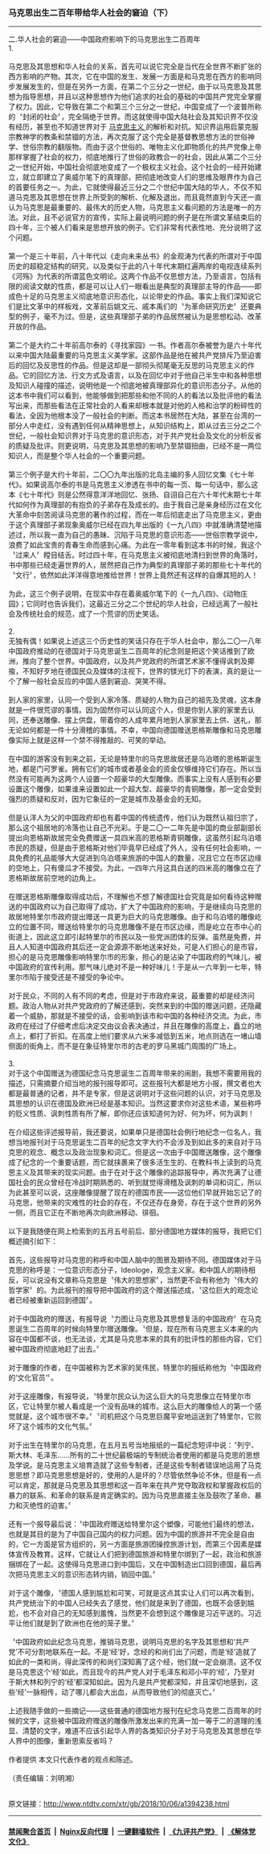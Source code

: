 ### 马克思出生二百年带给华人社会的窘迫（下）
------------------------

<div class="wysiwyg">
 二.华人社会的窘迫——中国政府影响下的马克思出生二百周年
 <br/>
 1.
 <br/>
 <br/>
 马克思及其思想和华人社会的关系，首先可以说它完全是当代在全世界不断扩张的西方影响的产物。其次，它在中国的发生、发展一方面是和马克思在西方的影响同步发展发生的，但是在另外一方面，在第二个三分之一世纪，由于以马克思及其思想为指导思想，并且以这种思想作为他们追求的社会的基础的中国共产党完全掌握了权力。因此，它导致在第二个和第三个三分之一世纪，中国变成了一个波普所称的〝封闭的社会〞，完全隔绝于世界。而这就使得中国大陆社会及其知识界不仅没有经历，甚至也不知道世界对于
 <a href="http://www.ntdtv.com/xtr/gb/articlelistbytag_马克思主义.html" target="_blank">
  马克思主义
 </a>
 的解析和对抗。知识界运用启蒙克服宗教神学的教条和禁锢的方法，再次克服了这个完全是基督教思想方法的世俗神学、世俗宗教的翻版物。而由于这个世俗的、唯物主义化即物质化的共产党像上帝那样掌握了社会的权力，彻底地推行了世俗的政教合一的社会，因此从第二个三分之一世纪开始，中国社会彻底地变成了一个极权主义社会。这个社会的一经开始建立，就立即建立了奥威尔笔下的真理部，把彻底地改变人们的思维及眼界作为自己的首要任务之一。为此，它就使得最近三分之二个世纪中国大陆的华人，不仅不知道马克思及其思想在世界上所受到的解析、化解及退出，而且竟然直到今天还一直认为马克思是最重要的、最伟大的历史人物，马克思主义看问题的方法是唯一的方法。对此，且不必说官方的宣传，实际上最说明问题的例子是在所谓文革结束后的四十年，三个被人们看来是思想开放的例子。它们非常有代表性地、充分说明了这个问题。
 <br/>
 <br/>
 第一个是三十年前，八十年代以《走向未来丛书》的金观涛为代表的所谓对于中国历史的超稳定结构的研究，以及类似于此的八十年代末期红遍两岸的电视连续系列《河殇》为代表的所谓蓝色文明论。这两个作品不仅思想方法，乃至语言，包括有限的阅读文献的性质，都是可以让人们一眼看出是典型的真理部主导的作品——即成色十足的马克思主义彻底地意识形态化，以论带史的作品。事实上我们深知说它们是比文革中的样板戏，文革前后姚文元、戚本禹们的〝为革命研究历史〞还要典型的例子，毫不为过。但是，这些真理部子弟的作品居然被认为是思想松动、改革开放的作品。
 <br/>
 <br/>
 第二个是大约二十年前高尔泰的《寻找家园》一书。作者高尔泰被誉为是六十年代以来中国大陆最重要的马克思主义美学家。这部作品是他在被共产党排斥乃至迫害后的回忆及反思性的作品。但是这却是一部彻头彻尾毫无反思的马克思主义的作品。它的回忆方法、行文方式及语言，以及在回忆中对于他自己半生中和各种思想及知识人碰撞的描述，说明他是一个彻底地被真理部异化的意识形态分子。从他的这本书中我们可以看到，他能够做到把那些和他不同的人的看法以及批评他的看法写出来，而那些看法在正常社会的人看来却根本就是对他的人格和治学的粉碎性的看法，全因为他根本没了一般社会的判断。而这本书居然在大陆，甚至在台湾的一部分人中走红，没有遇到任何从精神思想上，从知识结构上，即从过去三分之二个世纪，一般社会知识界对于马克思的意识形态，对于共产党社会及文化的分析反省的质疑及批评。则更说明，马克思及其思想的影响乃至禁锢扭曲，已经不是一两位知识人，而是整个华人社会的一个重要问题。
 <br/>
 <br/>
 第三个例子是大约十年前，二〇〇九年出版的北岛主编的多人回忆文集《七十年代》。如果说高尔泰的书是马克思主义渗透在书中的每一页、每一句话中，那么这本《七十年代》则是公然得意洋洋地回忆、张扬、自诩自己在六十年代末期七十年代如何作为真理部的有抱负的子弟存在及成长的。由于我自己是亲身经历过在文化大革命中刻苦阅读马克思的著作的过程，而在一年后彻底走出了马克思主义，更由于这个真理部子弟现象奥威尔已经在四九年出版的《一九八四》中就准确清楚地描述过，所以我一直为自己的愚昧、沉陷于马克思的意识形态——世俗宗教学说中，浪费了如此宝贵的青春生命而感到心痛。为此在一零年看到这本书的时候，我这个〝过来人〞瞠目结舌。时过四十年，在马克思主义被彻底地清扫到世界的角落时，书中那些已经走遍世界的人，居然把自己作为典型的真理部子弟的那些七十年代的〝文行〞，依然如此洋洋得意地推给世界！世界上竟然还有这样的自爆其短的人！
 <br/>
 <br/>
 为此，这三个例子说明，在现实中存在着奥威尔笔下的《一九八四》、《动物庄园》；它同时也告诉我们，这最近三分之二个世纪的华人社会，已经远离了一般社会及传统社会的规范，成了一个荒谬的历史笑话。
 <br/>
 <br/>
 2.
 <br/>
 无独有偶！如果说上述这三个历史性的笑话只存在于华人社会中，那么二〇一八年中国政府推动的在德国对于马克思诞生二百周年的纪念则是把这个笑话推到了欧洲，推向了整个世界。中国政府，以及共产党政府的所谓艺术家不懂得讽刺及揶揄，不知好歹地在德国民众及媒体的注视下，世界的镁光灯下的表演，真的是让一个了解一般社会反应的中国人感到窘迫、哭笑不得。
 <br/>
 <br/>
 到人家的家里，认同一个受到人家冷落、质疑的人物为自己的祖先及灵魂，这本身就是一件很荒谬的事情。因为固然你可以认同这个人，但是你到人家的家里去认同，还奉送雕像、摆上供盘，带着你的人成年累月地到人家家里去上供、送礼，那无论如何都是一件十分滑稽的事情。不幸，中国向德国赠送恩格斯雕像和马克思雕像实际上就是这样一个禁不得推敲的、可笑的举动。
 <br/>
 <br/>
 在中国的游客没有到来之前，无论是特里尔的马克思故居还是乌泊塔的恩格斯诞生地，都是门可罗雀。拥有它们的城市或者基金会的资金仅够维持它们存在。所以当然没有可能再为这两个人设置一个超豪华的大型雕像。而事实上没有人感到有必要设置这个雕像，如果谁来设置如此一个超大型、超豪华的青铜雕像，那一定会受到强烈的质疑和反对，因为它象征的一定是城市及基金会的无知。
 <br/>
 <br/>
 但是认洋人为父的中国政府却也有着中国的传统遗传，他们认为既然认祖归宗了，那么这个祖居地的冷落也让自己不光彩。于是二〇一二年先是中国的商业部副部长提出向恩格斯故居完全免费赠送一具四米高的恩格斯青铜雕像，这虽然引起乌泊塔市民的质疑，但是由于恩格斯对他们毕竟早已经成了外人，没有任何社会影响，一具免费的礼品能够大大促进到乌泊塔来旅游的中国人的数量，况且它立在市区边缘的空地上，只有傻瓜才不接受。为此，一四年六月这具白送的四米高的雕像立在了恩格斯故居前空地的边角上。
 <br/>
 <br/>
 在赠送恩格斯雕像取得成功后，不理解也不想了解德国社会究竟是如何看待这种赠送的中国政府以为自己取得了成功，扩大了中国政府的影响，于是继续向马克思的故居地特里尔市政府提出赠送一具更为巨大的马克思雕像。由于和乌泊塔的雕像屹立的位置不同，赠送给特里尔的马克思雕像不是在市区边缘，而是屹立在市中心的街道上，因此这立即引起特里尔的市民以及一些党派团体的反弹。虽然是免费，并且人人知道中国政府其后还一定会源源不断地送来好处，可是人们担心的是市容，担心的是马克思雕像影响特里尔市的形象，担心的是沾染了中国政府的气味儿，被中国政府的宣传利用。那气味儿绝对不是一种好味儿！于是从一六年到一七年，特里尔市陷于接受还是不接受的争论中。
 <br/>
 <br/>
 对于民众，不同的人有不同的考虑，但是对于市政府来说，最重要的却是经济问题。政治人物从对共产党政府的了解还感到，突然来到的中国的赠送问题，还隐藏着一个威胁，那就是不接受的话，会影响到该市和中国的各种经济交流。为此，市政府在经过了仔细考虑后决定交由议会表决通过，并且在雕像的高度上，矗立的地点上，都打了折扣。在高度上他们要求从六米多减低到五米，地点则选在一堵山墙侧面的街角上，而不是在象征特里尔市的古老的罗马黑城门周围的广场上。
 <br/>
 <br/>
 3.
 <br/>
 对于这个中国赠送为德国纪念马克思诞生二百周年带来的闹剧，我想不需要用我的描述，只需摘要介绍当地的报刊报导即可。这些报刊大都是地方小报，撰文者也大都是最普通的记者，并不是专家，但是这说明对于这些问题的认识，对于马克思及其思想的认识在德国及欧洲已经是基本知识。当然这要求你对这些术语，某些称呼的贬义性质、讽刺性质有所了解，即你还应该知道何为好、何为坏，何为讽刺！
 <br/>
 <br/>
 在介绍这些评述报导前，我还要说，如果单只是德国社会例行地纪念一位名人，我想当地报刊对于马克思诞生二百年的纪念文字大约不会涉及到如此多的来自对于马克思的观念、概念以及政治现象和词汇。但是这一次由于中国赠送雕像，这个雕像成了纪念的一个重要话题，而它就挟裹来了很多活生生的、在教科书上读到的马克思主义及其带来的现实问题。由于在对于这个雕像的追踪报导中，再次充满了让德国社会的民众曾经在冷战时期熟悉的、听到就觉得滑稽及讽刺的单词和词汇，所以为此甚至可以说，这座雕像提醒了现在的德国市民——这位他们早就开始忘记了的马克思，他带来的灾难性的社会的存在，不仅还存在身旁，存在于这个世界的另外一侧，而且它正在不断地再次向欧洲移动、徘徊。
 <br/>
 <br/>
 以下是我随便在网上检索到的五月五号前后、部分德国地方媒体的报导，我把它们概述摘引如下：
 <br/>
 <br/>
 首先，这些报导对马克思的称呼和中国人脑中的图景及期待不同。德国媒体对于马克思的称呼是：一位意识形态分子，Ideologe，观念主义家。和中国人的期待相反，可以说没有文章称马克思是〝伟大的思想家〞，当然更不会有称他为〝伟大的哲学家〞的。为此报刊的报导把中国政府的这个赠送描述成，〝这位巨大的观念论者已经被重新运回到德国〞。
 <br/>
 <br/>
 对于中国政府的赠送，有报导说〝力图让马克思及其思想复活的中国政府〞在马克思诞生二百周年的时候向特里尔赠送雕像。〝但是，现在所有马克思主义本来的内容在中国都不谈，也无法谈，尤其是马克思本来的具有的批评性的那些内容，它们被中国政府彻底地赶了出去。〞
 <br/>
 <br/>
 对于雕像的作者，在中国被称为艺术家的吴伟民，特里尔的报纸称他为〝中国政府的‘文化官员’〞。
 <br/>
 <br/>
 对于这座雕像，有报导说，〝特里尔民众认为这么巨大的马克思像立在特里尔市区，它让特里尔被人看成是一个没有品味的城市。这么巨大的雕像给人的第一个感觉就是，这个城市很不幸。〞〝司机把这个马克思巨魔平安地运送到了特里尔，它败坏了这个城市的文化气氛。〞
 <br/>
 <br/>
 对于出生在特里尔的马克思，在五月五号当地报纸的一篇纪念短评中说：〝列宁、斯大林、毛泽东……所有的二十世纪最极端的专制统治者使用的都是马克思的思想及学说。是马克思主义培育造就了这些专制者，还是这些专制者错误地运用了马克思思想？即马克思思想是好的，使用的人是坏的？尽管依然争论不休，但是有一点可以肯定，那就是马克思及其思想和这一百年来在共产党夺取政权和掌握政权后的暴力的联系、和革命的联系是肯定确实的。因为马克思直接主张及鼓吹了革命、暴力和灭绝性的迫害。〞
 <br/>
 <br/>
 还有一个报导最后说：〝中国政府赠送给特里尔这个塑像，可能他们最终的想法，也就是其目的是为了中国自己国内的权力问题。因为中国的旅游并不完全是自由的，它一方面是官方组织的，另一方面是旅游团操控旅游计划，而第三个因素是媒体宣传及教育。这样，它就让人们把到德国旅游和特里尔绑到了一起，政治和旅游捆绑在了一起。这使得马克思进口到中国后，又在中国制造出口回到德国，最后再次把马克思主义的意识形态转内销，销回中国。〞
 <br/>
 <br/>
 对于这个雕像，〝德国人感到尴尬和可笑，可就是这点其实让人们可以再次看到，共产党统治下的中国人已经失去了感觉，他们就是来到了德国，也既不会感到尴尬，也不会对自己的无知感到羞愧，当然更不会想到这个雕像是习近平送的。习近平让他们就是到了欧洲也在他的笼子里。〞
 <br/>
 <br/>
 〝中国政府如此纪念马克思，推销马克思，说明马克思的名字及其思想和‘共产党’不可分割地联系在一起。不是‘经’好，念经的和尚们出了问题，而是‘经’造就了如此的一类和尚，得此深传的和尚们深知离了这个经，他们就一定会崩溃。这不仅是马克思这个‘经’如此，而且现今的共产党人对于毛泽东和邓小平的‘经’，乃至对于斯大林和列宁的‘经’都深知如此。因为凡是共产党都深知，并且深切地感到，这些‘经’一脉相传，动了哪儿都会大出血，从而导致他们的彻底灭亡。〞
 <br/>
 <br/>
 上述我随手做的一些摘记——这些普通的德国地方报刊在纪念马克思二百周年的时候的文字，这些被中国政府赠送的雕像所激发出来的充满一加一等于二的道理的浅显、清楚的文字，难道不应该引起华人界的各类知识分子对于马克思及其思想在华人界中的图像，重新思索反省吗？
 <br/>
 <br/>
 作者提供 本文只代表作者的观点和陈述。
 <br/>
 <br/>
 （责任编辑：刘明湘）
</div>

<br/>原文链接：http://www.ntdtv.com/xtr/gb/2018/10/06/a1394238.html


------------------------
#### [禁闻聚合首页](https://github.com/gfw-breaker/banned-news/blob/master/README.md) &nbsp;|&nbsp; [Nginx反向代理](https://github.com/gfw-breaker/open-proxy/blob/master/README.md) &nbsp;|&nbsp; [一键翻墙软件](https://github.com/gfw-breaker/nogfw/blob/master/README.md) &nbsp;|&nbsp; [《九评共产党》](https://github.com/gfw-breaker/9ping.md/blob/master/README.md#九评之一评共产党是什么) &nbsp;|&nbsp; [《解体党文化》](https://github.com/gfw-breaker/jtdwh.md/blob/master/README.md#绪论)